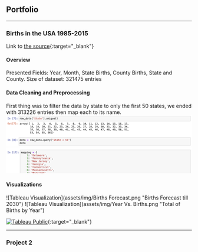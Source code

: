 ## Portfolio

---

### Births in the USA 1985-2015

Link to [the source](https://github.com/the-pudding/data/tree/master/births){:target="_blank"}

#### Overview
Presented Fields: Year, Month, State Births, County Births, State and County.
Size of dataset: 321475 entries 

#### Data Cleaning and Preprocessing
First thing was to filter the data by state to only the first 50 states, we ended with 313226 entries then map each to its name.
![alt text](assets/img/ss1.png "Jupyter Notebook Screenshot") 
![alt text](assets/img/ss2.png "Jupyter Notebook Screenshot")


#### Visualizations

![Tableau Visualization](assets/img/Births Forecast.png "Births Forecast till 2030")
![Tableau Visualization](assets/img/Year Vs. Births.png "Total of Births by Year")

[![Tableau Public](https://img.shields.io/badge/Tableau%20Public-View%20Sheet-blue)](https://public.tableau.com/app/profile/silvia.bebawy/viz/BirthDatayear-births/Sheet32){:target="_blank"}


---

### Project 2

